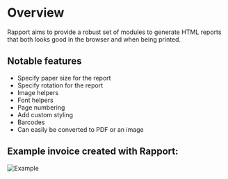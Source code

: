 # Overview

Rapport aims to provide a robust set of modules to generate HTML reports that both looks good in the browser and when being printed.

## Notable features

- Specify paper size for the report
- Specify rotation for the report
- Image helpers
- Font helpers
- Page numbering
- Add custom styling
- Barcodes
- Can easily be converted to PDF or an image

## Example invoice created with Rapport:

![Example](https://raw.github.com/ricn/rapport/master/assets/example.png)
